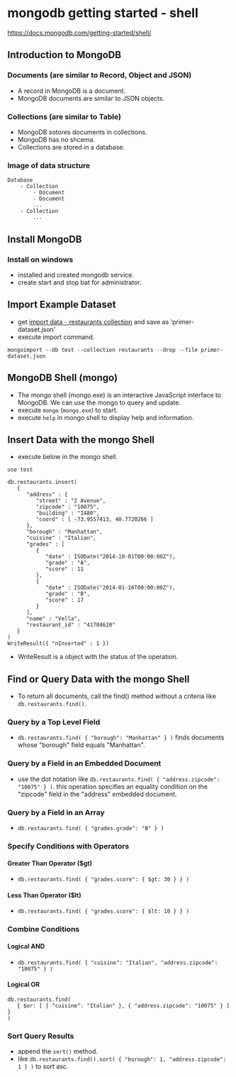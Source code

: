 # mongodb getting started - shell
https://docs.mongodb.com/getting-started/shell/

## Introduction to MongoDB
### Documents (are similar to Record, Object and JSON)
- A record in MongoDB is a document.
- MongoDB documents are similar to JSON objects.

### Collections (are similar to Table) 
- MongoDB sotores documents in collections.
- MongoDB has no shcema.
- Collections are stored in a database.

### Image of data structure
```
Database
	- Collection
		- Document
		- Document
		...
	- Collection
		...
```


## Install MongoDB
### Install on windows
- installed and created mongodb service.
- create start and stop bat for administrator.


## Import Example Dataset
- get [import data - restaurants collection](https://raw.githubusercontent.com/mongodb/docs-assets/primer-dataset/primer-dataset.json) and save as 'primer-dataset.json'
- execute import command.

```
mongoimport --db test --collection restaurants --drop --file primer-dataset.json
```

## MongoDB Shell (mongo)
- The mongo shell (mongo.exe) is an interactive JavaScript interface to MongoDB. We can use the mongo to query and update.
- execute `mongo` (`mongo.exe`) to start.
- execute `help` in mongo shell to display help and information.


## Insert Data with the mongo Shell
- execute below in the mongo shell.

```
use test
```

```
db.restaurants.insert(
   {
      "address" : {
         "street" : "2 Avenue",
         "zipcode" : "10075",
         "building" : "1480",
         "coord" : [ -73.9557413, 40.7720266 ]
      },
      "borough" : "Manhattan",
      "cuisine" : "Italian",
      "grades" : [
         {
            "date" : ISODate("2014-10-01T00:00:00Z"),
            "grade" : "A",
            "score" : 11
         },
         {
            "date" : ISODate("2014-01-16T00:00:00Z"),
            "grade" : "B",
            "score" : 17
         }
      ],
      "name" : "Vella",
      "restaurant_id" : "41704620"
   }
)
WriteResult({ "nInserted" : 1 })
```

- WriteResult is a object with the status of the operation.


## Find or Query Data with the mongo Shell
- To return all documents, call the find() method without a criteria like `db.restaurants.find()`.

### Query by a Top Level Field
- `db.restaurants.find( { "borough": "Manhattan" } )` finds documents whose "borough" field equals "Manhattan".

### Query by a Field in an Embedded Document
- use the dot notation like `db.restaurants.find( { "address.zipcode": "10075" } )`. this operation specifies an equality condition on the "zipcode" field in the "address" embedded document.

### Query by a Field in an Array
- `db.restaurants.find( { "grades.grade": "B" } )`

### Specify Conditions with Operators
#### Greater Than Operator ($gt)
- `db.restaurants.find( { "grades.score": { $gt: 30 } } )`

#### Less Than Operator ($lt)
- `db.restaurants.find( { "grades.score": { $lt: 10 } } )`

### Combine Conditions
#### Logical AND
- `db.restaurants.find( { "cuisine": "Italian", "address.zipcode": "10075" } )`

#### Logical OR
```
db.restaurants.find(
   { $or: [ { "cuisine": "Italian" }, { "address.zipcode": "10075" } ] }
)
```

### Sort Query Results
- append the `sort()` method.
- like `db.restaurants.find().sort( { "borough": 1, "address.zipcode": 1 } )` to sort asc.